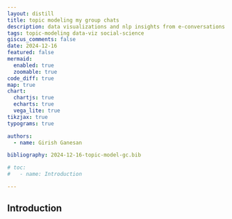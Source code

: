 ```yaml
---
layout: distill
title: topic modeling my group chats
description: data visualizations and nlp insights from e-conversations
tags: topic-modeling data-viz social-science
giscus_comments: false
date: 2024-12-16
featured: false
mermaid:
  enabled: true
  zoomable: true
code_diff: true
map: true
chart:
  chartjs: true
  echarts: true
  vega_lite: true
tikzjax: true
typograms: true

authors:
  - name: Girish Ganesan

bibliography: 2024-12-16-topic-model-gc.bib

# toc:
#   - name: Introduction

---
```


## Introduction



